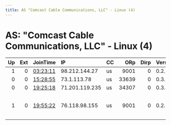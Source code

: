 ```yaml
---
title: AS "Comcast Cable Communications, LLC" - Linux (4)
---
```


# AS: "Comcast Cable Communications, LLC" - Linux (4)

|   Up |   Ext | JoinTime                                                                                            | IP             | CC   |   ORp |   Dirp | Version   | Contact                     | Nickname      |   eFamMembers |
|-----:|------:|:----------------------------------------------------------------------------------------------------|:---------------|:-----|------:|-------:|:----------|:----------------------------|:--------------|--------------:|
|    1 |     0 | [03:23:11](https://metrics.torproject.org/rs.html#details/BC78C8914C263EE664195891D8BE435C0B7DEF9A) | 98.212.144.27  | us   |  9001 |      0 | 0.2.9.14  | None                        | greenBottle   |             1 |
|    0 |     0 | [15:28:55](https://metrics.torproject.org/rs.html#details/FE00DC292EEFAAD518BEDA62A2B266D54E3E1A0C) | 73.1.113.78    | us   | 33639 |      0 | 0.3.1.10  | None                        | UbuntuCore212 |             1 |
|    0 |     0 | [19:25:18](https://metrics.torproject.org/rs.html#details/662B9BCBFC738913DDDC261BA0F5ABBCF5DDB378) | 71.201.119.235 | us   | 34307 |      0 | 0.3.1.10  | None                        | UbuntuCore212 |             1 |
|    1 |     0 | [19:55:22](https://metrics.torproject.org/rs.html#details/66357A42CC9532E28DD7B4D00CC6E4D7F48C2DAF) | 76.118.98.155  | us   |  9001 |      0 | 0.2.9.14  | Random Person &lt;nobody AT | Unnamed       |             1 |
